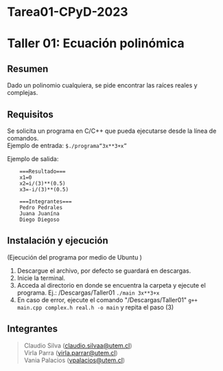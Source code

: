 # Tarea01-CPyD-2023
# Taller 01: Ecuación polinómica
## Resumen
Dado un polinomio cualquiera, se pide encontrar las raíces reales y complejas.

## Requisitos
Se solicita un programa en C/C++ que pueda ejecutarse desde la línea de comandos.
<br />Ejemplo de entrada:
	``` $./programa“3x**3+x” ```

Ejemplo de salida:
```
	===Resultado===
	x1=0
	x2=i/(3)**(0.5)
	x3=-i/(3)**(0.5)

	===Integrantes===
	Pedro Pedrales
	Juana Juanína
	Diego Diegoso
 ```
  ## Instalación y ejecución
  (Ejecución del programa por medio de Ubuntu )
  1. Descargue el archivo, por defecto se guardará en descargas.
  2. Inicie la terminal.
  3. Acceda al directorio en donde se encuentra la carpeta y ejecute el programa. Ej.: /Descargas/Taller01 ```./main 3x**3+x```
  4. En caso de error, ejecute el comando "/Descargas/Taller01" ```g++ main.cpp complex.h real.h -o main``` y repita el paso (3)
  
  ## Integrantes
  > Claudio Silva (claudio.silvaa@utem.cl)<br />
  > Virla Parra (virla.parrar@utem.cl)<br />
  > Vania Palacios (vpalacios@utem.cl)
  
